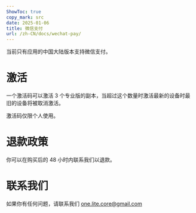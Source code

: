 ```yaml
---
ShowToc: true
copy_mark: src
date: 2025-01-06
title: 微信支付
url: /zh-CN/docs/wechat-pay/
---
```


当前只有应用的中国大陆版本支持微信支付。

# 激活

一个激活码可以激活 3 个专业版的副本，当超过这个数量时激活最新的设备时最旧的设备将被取消激活。

激活码仅限个人使用。

# 退款政策

你可以在购买后的 48 小时内联系我们以退款。

# 联系我们

如果你有任何问题，请联系我们 [one.lite.core@gmail.com](mailto:one.lite.core@gmail.com)
